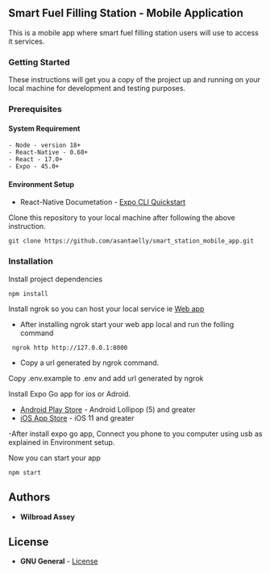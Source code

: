 ## Smart Fuel Filling Station - Mobile Application

This is a mobile app where smart fuel filling station users will use to access it services.

### Getting Started

These instructions will get you a copy of the project up and running on your local machine for development and testing purposes.

### Prerequisites

#### System Requirement

    - Node - version 18+
    - React-Native - 0.68+
    - React - 17.0+
    - Expo - 45.0+


#### Environment Setup

- React-Native Documetation - [Expo CLI Quickstart](https://reactnative.dev/docs/environment-setup)

Clone this repository to your local machine after following the above instruction.

```
git clone https://github.com/asantaelly/smart_station_mobile_app.git
```

### Installation

Install project dependencies

```
npm install
```

Install ngrok so you can host your local service ie [Web app](https://github.com/asantaelly/smart_station_web_app)

  - After installing ngrok start your web app local and run the folling command
  
  ```
   ngrok http http://127.0.0.1:8000
  ```
  - Copy a url generated by ngrok command.
 
Copy .env.example to .env and add url generated by ngrok
  
Install Expo Go app for ios or Adroid.

- [Android Play Store](https://play.google.com/store/apps/details?id=host.exp.exponent) - Android Lollipop (5) and greater
- [iOS App Store](https://apps.apple.com/app/expo-go/id982107779) -  iOS 11 and greater

 
 -After install expo go app, Connect you phone to you computer using usb as explained in Environment setup.
 
 Now you can start your app
 ```
 npm start
 ```
 
## Authors

* **Wilbroad Assey**

## License

* **GNU General** - [License](https://github.com/asantaelly/smart_station_mobile_app/blob/main/LICENSE.md) 

